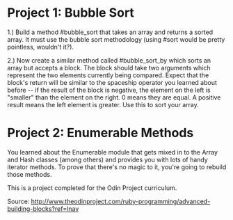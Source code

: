 # Project 1: Bubble Sort

1.) Build a method #bubble_sort that takes an array and returns a sorted array. It must use the bubble sort methodology (using #sort would be pretty pointless, wouldn't it?).

2.) Now create a similar method called #bubble_sort_by which sorts an array but accepts a block. The block should take two arguments which represent the two elements currently being compared. Expect that the block's return will be similar to the spaceship operator you learned about before -- if the result of the block is negative, the element on the left is "smaller" than the element on the right. 0 means they are equal. A positive result means the left element is greater. Use this to sort your array. 

# Project 2: Enumerable Methods

You learned about the Enumerable module that gets mixed in to the Array and Hash classes (among others) and provides you with lots of handy iterator methods. To prove that there's no magic to it, you're going to rebuild those methods.

This is a project completed for the Odin Project curriculum.

Source: http://www.theodinproject.com/ruby-programming/advanced-building-blocks?ref=lnav
